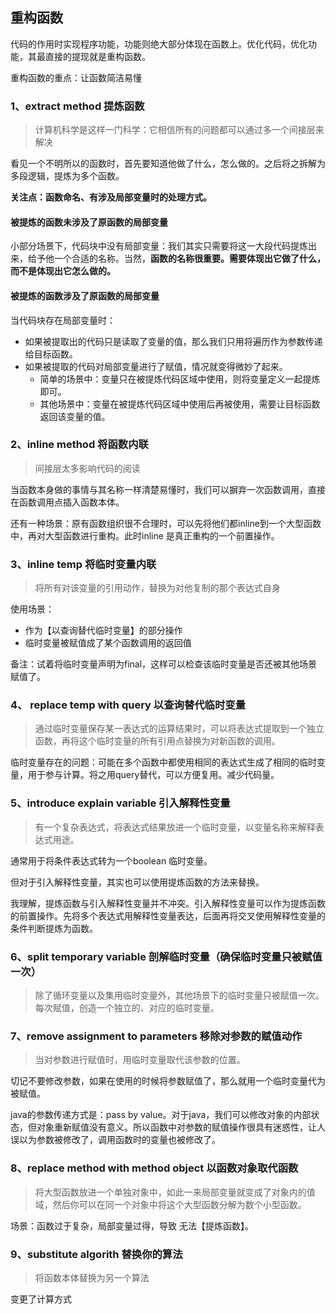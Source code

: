 ## 重构函数

代码的作用时实现程序功能，功能则绝大部分体现在函数上。优化代码，优化功能，其最直接的提现就是重构函数。

重构函数的重点：让函数简洁易懂

### 1、extract method 提炼函数

> 计算机科学是这样一门科学：它相信所有的问题都可以通过多一个间接层来解决

看见一个不明所以的函数时，首先要知道他做了什么，怎么做的。之后将之拆解为多段逻辑，提炼为多个函数。

**关注点：函数命名、有涉及局部变量时的处理方式。**

#### 被提炼的函数未涉及了原函数的局部变量

小部分场景下，代码块中没有局部变量：我们其实只需要将这一大段代码提炼出来，给予他一个合适的名称。当然，**函数的名称很重要。需要体现出它做了什么，而不是体现出它怎么做的。**



#### 被提炼的函数涉及了原函数的局部变量

当代码块存在局部变量时：



- 如果被提取出的代码只是读取了变量的值，那么我们只用将遍历作为参数传递给目标函数。
- 如果被提取的代码对局部变量进行了赋值，情况就变得微妙了起来。
  - 简单的场景中：变量只在被提炼代码区域中使用，则将变量定义一起提炼即可。
  - 其他场景中：变量在被提炼代码区域中使用后再被使用，需要让目标函数返回该变量的值。



### 2、inline method 将函数内联

> 间接层太多影响代码的阅读

当函数本身做的事情与其名称一样清楚易懂时，我们可以摒弃一次函数调用，直接在函数调用点插入函数本体。

还有一种场景：原有函数组织很不合理时，可以先将他们都inline到一个大型函数中，再对大型函数进行重构。此时inline 是真正重构的一个前置操作。



### 3、inline temp 将临时变量内联

> 将所有对该变量的引用动作，替换为对他复制的那个表达式自身

使用场景：

- 作为【以查询替代临时变量】的部分操作
- 临时变量被赋值成了某个函数调用的返回值

备注：试着将临时变量声明为final，这样可以检查该临时变量是否还被其他场景赋值了。



### 4、 replace temp with query 以查询替代临时变量

> 通过临时变量保存某一表达式的运算结果时，可以将表达式提取到一个独立函数，再将这个临时变量的所有引用点替换为对新函数的调用。

临时变量存在的问题：可能在多个函数中都使用相同的表达式生成了相同的临时变量，用于参与计算。将之用query替代，可以方便复用。减少代码量。



### 5、introduce explain variable 引入解释性变量

> 有一个复杂表达式，将表达式结果放进一个临时变量，以变量名称来解释表达式用途。

通常用于将条件表达式转为一个boolean 临时变量。

但对于引入解释性变量，其实也可以使用提炼函数的方法来替换。

我理解，提炼函数与引入解释性变量并不冲突。引入解释性变量可以作为提炼函数的前置操作。先将多个表达式用解释性变量表达，后面再将交叉使用解释性变量的条件判断提炼为函数。



### 6、split temporary variable 剖解临时变量（确保临时变量只被赋值一次）

> 除了循环变量以及集用临时变量外，其他场景下的临时变量只被赋值一次。每次赋值，创造一个独立的、对应的临时变量。



### 7、remove assignment to parameters 移除对参数的赋值动作

> 当对参数进行赋值时，用临时变量取代该参数的位置。

切记不要修改参数，如果在使用的时候将参数赋值了，那么就用一个临时变量代为被赋值。

java的参数传递方式是：pass by value。对于java，我们可以修改对象的内部状态，但对象重新赋值没有意义。所以函数中对参数的赋值操作很具有迷惑性，让人误以为参数被修改了，调用函数时的变量也被修改了。



### 8、replace method with method object 以函数对象取代函数

> 将大型函数放进一个单独对象中，如此一来局部变量就变成了对象内的值域，然后你可以在同一个对象中将这个大型函数分解为数个小型函数。

场景：函数过于复杂，局部变量过得，导致 无法【提炼函数】。



### 9、substitute algorith 替换你的算法

> 将函数本体替换为另一个算法

变更了计算方式
